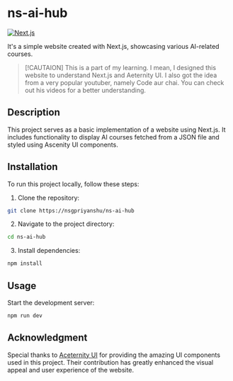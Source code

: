 # ns-ai-hub

[![Next.js](https://img.shields.io/badge/Next.js-14.2.3-blue)](https://nextjs.org/)

It's a simple website created with Next.js, showcasing various AI-related courses.


> [!CAUTAION]
> This is a part of my learning. I mean, I designed this website to understand Next.js and Aeternity UI. I also got the idea from a very popular youtuber, namely Code aur chai. You can check out his videos for a better understanding.

## Description

This project serves as a basic implementation of a website using Next.js. It includes functionality to display AI courses fetched from a JSON file and styled using Ascenity UI components.

## Installation

To run this project locally, follow these steps:

1. Clone the repository:

```bash
git clone https://nsgpriyanshu/ns-ai-hub
```

2. Navigate to the project directory:

```bash
cd ns-ai-hub
```

3. Install dependencies:

```bash
npm install
```

## Usage

Start the development server:

```bash
npm run dev
```

## Acknowledgment

Special thanks to [Aceternity UI](https://ui.aceternity.com/) for providing the amazing UI components used in this project. Their contribution has greatly enhanced the visual appeal and user experience of the website.
